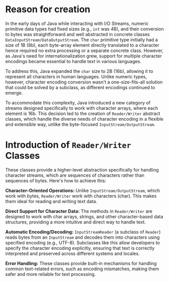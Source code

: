 # Reason for creation
In the early days of Java while interacting with I/O Streams, numeric primitive data types had fixed sizes (e.g., `int` was 4B), and their conversion to bytes was straightforward and well abstracted in concrete classes `DataInputStream/DataOutputStream`. The `char` primitive type initially had a size of 1B (8b), each byte-array element directly translated to a character hence required no extra processing or a separate concrete class. However, as Java's need for internationalization grew, support for multiple character encodings became essential to handle text in various languages.

To address this, Java expanded the `char` size to 2B (16b), allowing it to represent all characters in human languages. Unlike numeric types, however, character encoding conversion wasn't a one-size-fits-all solution that could be solved by a subclass, as different encodings continued to emerge.

To accommodate this complexity, Java introduced a new category of streams designed specifically to work with character arrays, where each element is 16b. This decision led to the creation of `Reader/Writer` abstract classes, which handle the diverse needs of character encoding in a flexible and extensible way, unlike the byte-focused `InputStream/OutputStream`.

# Introduction of `Reader/Writer` Classes
These classes provide a higher-level abstraction specifically for handling character streams, which are sequences of characters rather than sequences of bytes. Here's how to achieve this:

**Character-Oriented Operations:** Unlike `InputStream/OutputStream`, which work with bytes, `Reader/Writer` work with characters (char). This makes them ideal for reading and writing text data.

**Direct Support for Character Data:** The methods in `Reader/Writer` are designed to work with char arrays, strings, and other character-based data structures, providing a more intuitive and direct way to handle text.

**Automatic Encoding/Decoding:** `InputStreamReader` (a subclass of `Reader`) reads bytes from an `InputStream` and decodes them into characters using specified encoding (e.g., UTF-8). Subclasses like this allow developers to specify the character encoding explicitly, ensuring that text is correctly interpreted and preserved across different systems and locales.

**Error Handling:** These classes provide built-in mechanisms for handling common text-related errors, such as encoding mismatches, making them safer and more reliable for text processing.
